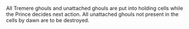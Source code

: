 All Tremere ghouls and unattached ghouls are put into holding cells while the Prince decides next action. All unattached ghouls not present in the cells by dawn are to be destroyed.